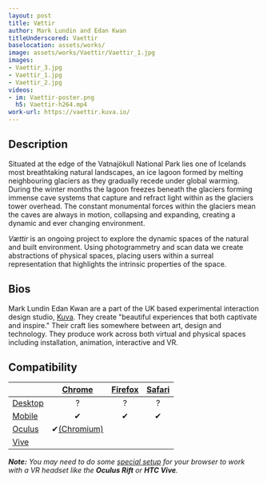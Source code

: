 ```yaml
---
layout: post
title: Vættir
author: Mark Lundin and Edan Kwan
titleUnderscored: Vaettir
baselocation: assets/works/
image: assets/works/Vaettir/Vaettir_1.jpg
images:
- Vaettir_3.jpg
- Vaettir_1.jpg
- Vaettir_2.jpg
videos: 
- im: Vaettir-poster.png
  h5: Vaettir-h264.mp4
work-url: https://vaettir.kuva.io/
---
```


<div class="box" markdown="1">

## Description
Situated at the edge of the Vatnajökull National Park lies one of Icelands most breathtaking natural landscapes, an ice lagoon formed by melting neighbouring glaciers as they gradually recede under global warming. During the winter months the lagoon freezes beneath the glaciers forming immense cave systems that capture and refract light within as the glaciers tower overhead. The constant monumental forces within the glaciers mean the caves are always in motion, collapsing and expanding, creating a dynamic and ever changing environment. 

*Vættir* is an ongoing project to explore the dynamic spaces of the natural and built environment. Using photogrammetry and scan data we create abstractions of physical spaces, placing users within a surreal representation that highlights the intrinsic properties of the space.  

## Bios	
Mark Lundin Edan Kwan are a part of the UK based experimental interaction design studio, [Kuva](https://www.kuva.io/). They create "beautiful experiences that both captivate and inspire." Their craft lies somewhere between art, design and technology. They produce work across both virtual and physical spaces including installation, animation, interactive and VR.

</div>

<div class="box" markdown="1">

## Compatibility

|            |[Chrome][2]     |[Firefox][4]|[Safari][6]  
|------------|:--------------:|:----------:|:---------:
|[Desktop][7]|?               |?           |?     
|[Mobile][8] |✔               |✔           |✔     
|[Oculus][9] |✔[(Chromium)][3]|            |      
|[Vive][10]  |                |            |
  
[1]:instructions.html#edge-ins
[2]:instructions.html#chrome-ins 
[3]:instructions.html#chromium-ins 
[4]:instructions.html#firefox-ins 
[5]:instructions.html#firefoxnightly-ins 
[6]:instructions.html#safari-ins 
[7]:instructions.html#desktop-ins
[8]:https://vr.google.com/cardboard/
[9]:https://www.oculus.com/rift/
[10]:https://www.vive.com/
[11]:https://vr.google.com/daydream/
[12]:instructions.html

***Note:** You may need to do some [special setup][12] for your browser to work with a VR headset like the **Oculus Rift** or **HTC Vive**.*

</div>